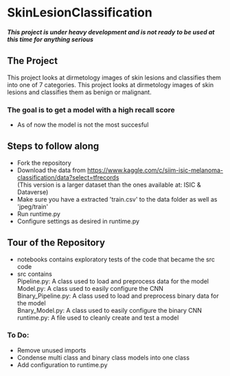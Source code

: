 # SkinLesionClassification

##### *This project is under heavy development and is not ready to be used at this time for anything serious*

## The Project
This project looks at dirmetology images of skin lesions and classifies them into one of 7 categories.
This project looks at dirmetology images of skin lesions and classifies them as benign or malignant.
 ### The goal is to get a model with a high recall score
 - As of now the model is not the most succesful

## Steps to follow along
- Fork the repository
- Download the data from https://www.kaggle.com/c/siim-isic-melanoma-classification/data?select=tfrecords <br />
    (This version is a larger dataset than the ones available at: ISIC &  Dataverse)
- Make sure you have a extracted 'train.csv' to the data folder as well as 'jpeg/train' 
- Run runtime.py
- Configure settings as desired in runtime.py

## Tour of the Repository
- notebooks contains exploratory tests of the code that became the src code
- src contains <br />
  Pipeline.py: A class used to load and preprocess data for the model <br />
  Model.py: A class used to easily configure the CNN <br />
  Binary_Pipeline.py: A class used to load and preprocess binary data for the model <br />
  Bnary_Model.py: A class used to easily configure the binary CNN <br />
  runtime.py: A file used to cleanly create and test a model <br />


### To Do:
- Remove unused imports
- Condense multi class and binary class models into one class
- Add configuration to runtime.py
